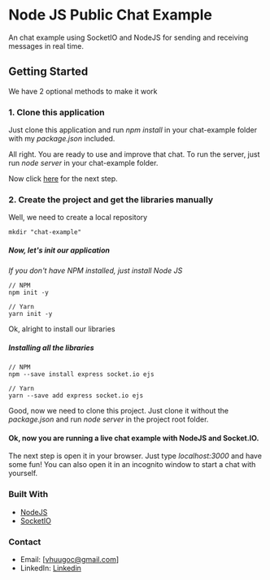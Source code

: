 # Node JS Public Chat Example

An chat example using SocketIO and NodeJS for sending and receiving messages in real time.

## Getting Started

We have 2 optional methods to make it work

### 1. Clone this application
Just clone this application and run _npm install_ in your chat-example folder with my _package.json_ included.

All right. You are ready to use and improve that chat. To run the server, just run _node server_ in your chat-example folder.

Now click [here](https://github.com/vhugoc/chat-example#ok-now-you-are-running-a-live-chat-example-with-nodejs-and-socketio) for the next step.


### 2. Create the project and get the libraries manually
Well, we need to create a local repository
```
mkdir "chat-example"
```
##### Now, let's init our application

_If you don't have NPM installed, just install Node JS_
```
// NPM
npm init -y

// Yarn
yarn init -y
```
Ok, alright to install our libraries
##### Installing all the libraries
```
// NPM
npm --save install express socket.io ejs

// Yarn
yarn --save add express socket.io ejs
```

Good, now we need to clone this project. Just clone it without the _package.json_ and run _node server_ in the project root folder.

#### Ok, now you are running a live chat example with NodeJS and Socket.IO.
The next step is open it in your browser. Just type _localhost:3000_ and have some fun! You can also open it in an incognito window to start a chat with yourself.


### Built With
- [NodeJS](https://nodejs.org/en/)
- [SocketIO](https://socket.io/)


### Contact
- Email: [vhuugoc@gmail.com]
- LinkedIn: [Linkedin](https://www.linkedin.com/in/vhugoc/)

